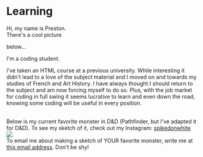 <html>
  <head>
  </head>
  <body>
<h1>Learning</h1>
Hi, my name is Preston.<br>
    There's a cool picture <p id="pic">below...</p>
I'm a coding student.<br>
<p>I've taken an HTML course at a previous university. While interesting it didn't lead to a love of the subject material and I moved on and towards my studies of French and Art History. I have always thought I should return to the subject and am now forcing myself to do so. Plus, with the job market for coding in full swing it seems lucrative to learn and even down the road, knowing some coding will be useful in every position.</p><br>
    Below is my current favorite monster in D&D (Pathfinder, but I've adapted it for D&D). To see my sketch of it, check out my Instagram: <a href="https://www.instagram.com/spikedonwhite/">spikedonwhite</a><br>
    <a href="#pic"><img src="https://crystal-cdn3.crystalcommerce.com/photos/6384199/large/pfb26_vipervine_pre.jpg"></a><br>
    To email me about making a sketch of YOUR favorite monster, write me at <a href="mailto:prestoncarey90@gmail.com">this email address</a>. Don't be shy!
  </body>
  </html>
